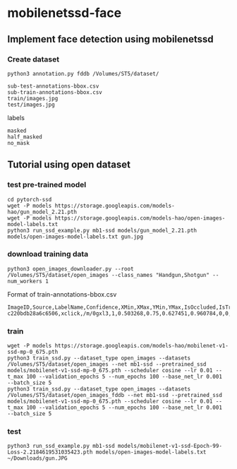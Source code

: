# mobilenetssd-face

## Implement face detection using mobilenetssd

### Create dataset

```
python3 annotation.py fddb /Volumes/ST5/dataset/
```

```
sub-test-annotations-bbox.csv
sub-train-annotations-bbox.csv
train/images.jpg
test/images.jpg
```

labels

```
masked
half_masked
no_mask
```

## Tutorial using open dataset

### test pre-trained model

```
cd pytorch-ssd
wget -P models https://storage.googleapis.com/models-hao/gun_model_2.21.pth
wget -P models https://storage.googleapis.com/models-hao/open-images-model-labels.txt
python3 run_ssd_example.py mb1-ssd models/gun_model_2.21.pth models/open-images-model-labels.txt gun.jpg
```

### download training data

```
python3 open_images_downloader.py --root /Volumes/ST5/dataset/open_images --class_names "Handgun,Shotgun" --num_workers 1
```

Format of train-annotations-bbox.csv

```
ImageID,Source,LabelName,Confidence,XMin,XMax,YMin,YMax,IsOccluded,IsTruncated,IsGroupOf,IsDepiction,IsInside,id,ClassName
c220bdb28a6c6506,xclick,/m/0gxl3,1,0.503268,0.75,0.627451,0.960784,0,0,0,0,0,/m/0gxl3,Handgun
```

### train

```
wget -P models https://storage.googleapis.com/models-hao/mobilenet-v1-ssd-mp-0_675.pth
python3 train_ssd.py --dataset_type open_images --datasets /Volumes/ST5/dataset/open_images --net mb1-ssd --pretrained_ssd models/mobilenet-v1-ssd-mp-0_675.pth --scheduler cosine --lr 0.01 --t_max 100 --validation_epochs 5 --num_epochs 100 --base_net_lr 0.001  --batch_size 5
python3 train_ssd.py --dataset_type open_images --datasets /Volumes/ST5/dataset/open_images_fddb --net mb1-ssd --pretrained_ssd models/mobilenet-v1-ssd-mp-0_675.pth --scheduler cosine --lr 0.01 --t_max 100 --validation_epochs 5 --num_epochs 100 --base_net_lr 0.001  --batch_size 5
```

### test

```
python3 run_ssd_example.py mb1-ssd models/mobilenet-v1-ssd-Epoch-99-Loss-2.2184619531035423.pth models/open-images-model-labels.txt ~/Downloads/gun.JPG
```


